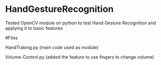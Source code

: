 # HandGestureRecognition

Tested OpenCV module on python to test Hand Gesture Recognition and applying it to basic features

#Files

HandTraking.py (main code used as module)

Volume-Control.py (added the feature to use fingers to change volume)
